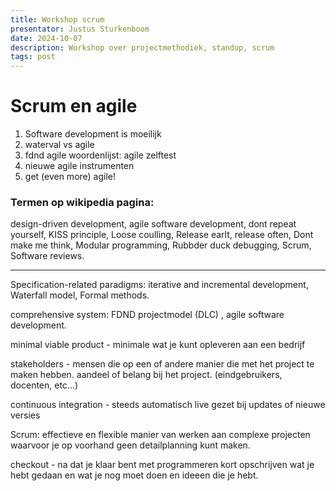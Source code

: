 ```yaml
---
title: Workshop scrum
presentator: Justus Sturkenboom
date: 2024-10-07
description: Workshop over projectmethodiek, standup, scrum
tags: post
---
```


# Scrum en agile

1. Software development is moeilijk
2. waterval vs agile
3. fdnd agile woordenlijst: agile zelftest
4. nieuwe agile instrumenten
5. get (even more) agile!

### Termen op wikipedia pagina:

design-driven development, agile software development, dont repeat yourself, KISS principle, Loose coulling, Release earlt, release often, Dont make me think, Modular programming, Rubbder duck debugging, Scrum, Software reviews.

***

Specification-related paradigms: iterative and incremental development, Waterfall model, Formal methods.

comprehensive system: FDND projectmodel (DLC) , agile software development. 

minimal viable product - minimale wat je kunt opleveren aan een bedrijf

stakeholders - mensen die op een of andere manier die met het project te maken hebben. aandeel of belang bij het project. (eindgebruikers, docenten, etc...)

continuous integration - steeds automatisch live gezet bij updates of nieuwe versies

Scrum: effectieve en flexible manier van werken aan complexe projecten waarvoor je op voorhand geen detailplanning kunt maken.

checkout - na dat je klaar bent met programmeren kort opschrijven wat je hebt gedaan en wat je nog moet doen en ideeen die je hebt. 
